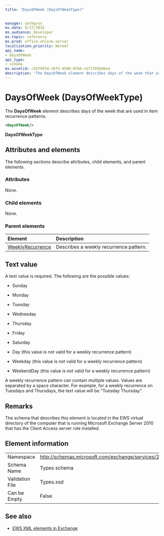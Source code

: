 ```yaml
---
title: "DaysOfWeek (DaysOfWeekType)"
 
 
manager: sethgros
ms.date: 9/17/2015
ms.audience: Developer
ms.topic: reference
ms.prod: office-online-server
localization_priority: Normal
api_name:
- DaysOfWeek
api_type:
- schema
ms.assetid: c56f997d-28f3-4590-97b0-cb71f016dbe4
description: "The DaysOfWeek element describes days of the week that are used in item recurrence patterns."
---
```


# DaysOfWeek (DaysOfWeekType)

The **DaysOfWeek** element describes days of the week that are used in item recurrence patterns. 
  
```XML
<DaysOfWeek/>
```

 **DaysOfWeekType**
## Attributes and elements

The following sections describe attributes, child elements, and parent elements.
  
### Attributes

None.
  
### Child elements

None.
  
### Parent elements

|**Element**|**Description**|
|:-----|:-----|
|[WeeklyRecurrence](weeklyrecurrence.md) <br/> |Describes a weekly recurrence pattern.  <br/> |
   
## Text value

A text value is required. The following are the possible values:
  
- Sunday
    
- Monday
    
- Tuesday
    
- Wednesday
    
- Thursday
    
- Friday
    
- Saturday
    
- Day (this value is not valid for a weekly recurrence pattern)
    
- Weekday (this value is not valid for a weekly recurrence pattern)
    
- WeekendDay (this value is not valid for a weekly recurrence pattern)
    
A weekly recurrence pattern can contain multiple values. Values are separated by a space character. For example, for a weekly recurrence on Tuesdays and Thursdays, the text value will be "Tuesday Thursday".
  
## Remarks

The schema that describes this element is located in the EWS virtual directory of the computer that is running Microsoft Exchange Server 2010 that has the Client Access server role installed.
  
## Element information

|||
|:-----|:-----|
|Namespace  <br/> |http://schemas.microsoft.com/exchange/services/2006/types  <br/> |
|Schema Name  <br/> |Types schema  <br/> |
|Validation File  <br/> |Types.xsd  <br/> |
|Can be Empty  <br/> |False  <br/> |
   
## See also



- [EWS XML elements in Exchange](ews-xml-elements-in-exchange.md)

